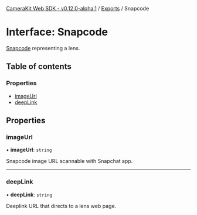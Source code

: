 [CameraKit Web SDK - v0.12.0-alpha.1](../README.md) / [Exports](../modules.md) / Snapcode

# Interface: Snapcode

[Snapcode](https://scan.snapchat.com/snapcodes) representing a lens.

## Table of contents

### Properties

- [imageUrl](Snapcode.md#imageurl)
- [deepLink](Snapcode.md#deeplink)

## Properties

### imageUrl

• **imageUrl**: `string`

Snapcode image URL scannable with Snapchat app.

___

### deepLink

• **deepLink**: `string`

Deeplink URL that directs to a lens web page.
